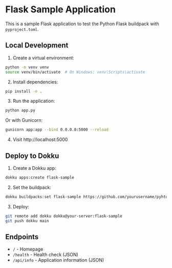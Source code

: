 # Flask Sample Application

This is a sample Flask application to test the Python Flask buildpack with `pyproject.toml`.

## Local Development

1. Create a virtual environment:
```bash
python -m venv venv
source venv/bin/activate  # On Windows: venv\Scripts\activate
```

2. Install dependencies:
```bash
pip install -e .
```

3. Run the application:
```bash
python app.py
```

Or with Gunicorn:
```bash
gunicorn app:app --bind 0.0.0.0:5000 --reload
```

4. Visit http://localhost:5000

## Deploy to Dokku

1. Create a Dokku app:
```bash
dokku apps:create flask-sample
```

2. Set the buildpack:
```bash
dokku buildpacks:set flask-sample https://github.com/yourusername/pyhton-flask-buildpack.git
```

3. Deploy:
```bash
git remote add dokku dokku@your-server:flask-sample
git push dokku main
```

## Endpoints

- `/` - Homepage
- `/health` - Health check (JSON)
- `/api/info` - Application information (JSON)

